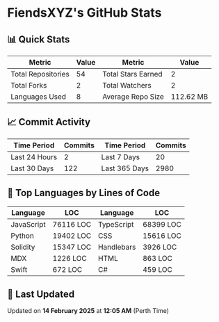 # FiendsXYZ's GitHub Stats

## 📊 Quick Stats

| Metric               | Value       | Metric               | Value       |
|----------------------|-------------|----------------------|-------------|
| Total Repositories   | 54 | Total Stars Earned   | 2 |
| Total Forks          | 2 | Total Watchers       | 2 |
| Languages Used       | 8 | Average Repo Size    | 112.62 MB |

## 📈 Commit Activity

| Time Period      | Commits      | Time Period      | Commits      |
|------------------|--------------|------------------|--------------|
| Last 24 Hours    | 2 | Last 7 Days      | 20 |
| Last 30 Days     | 122 | Last 365 Days    | 2980 |

## 📝 Top Languages by Lines of Code

| Language       | LOC        | Language       | LOC        |
|----------------|------------|----------------|------------|
| JavaScript       | 76116 LOC  | TypeScript       | 68399 LOC  |
| Python       | 19402 LOC  | CSS       | 15616 LOC  |
| Solidity       | 15347 LOC  | Handlebars       | 3926 LOC  |
| MDX       | 1226 LOC  | HTML       | 863 LOC  |
| Swift       | 672 LOC  | C#       | 459 LOC  |

## 📅 Last Updated

Updated on **14 February 2025** at **12:05 AM** (Perth Time)
